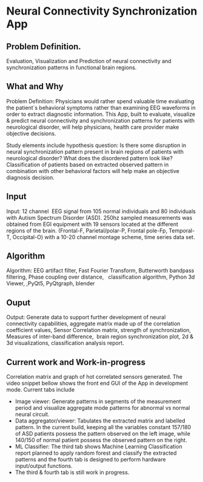 # Neural Connectivity Synchronization App

## Problem Definition.
Evaluation, Visualization and Prediction of neural connectivity and synchronization patterns in functional brain regions.

## What and Why
Problem Definition: Physicians would rather spend valuable time evaluating the patient`s behavioral symptoms rather than examining EEG waveforms in order to extract diagnostic information. This App, built to evaluate, visualize & predict neural connectivity and synchronization patterns for patients with neurological disorder, will help physicians, health care provider make objective decisions.

Study elements include hypothesis question: Is there some disruption in neural synchronization pattern present in brain regions of patients with neurological disorder? What does the disordered pattern look like? Classification of patients based on extracted observed pattern in combination with other behavioral factors will help make an objective diagnosis decision.

## Input
Input: 12 channel  EEG signal from 105 normal individuals and 80 individuals with Autism Spectrum Disorder (ASD). 250hz sampled measurements was obtained from EGI equipment with 19 sensors located at the different regions of the brain. (Frontal-F, Parietal/polar-P, Frontal pole-Fp, Temporal-T, Occipital-O) with a 10-20 channel montage scheme, time series data set.

## Algorithm
Algorithm: EEG artifact filter, Fast Fourier Transform, Butterworth bandpass filtering, Phase coupling over distance,   classification algorithm, Python 3d Viewer, ,PyQt5, PyQtgraph, blender

## Ouput
Output: Generate data to support further development of neural connectivity capabilities, aggregate matrix made up of the correlation coefficient values, Sensor Correlation matrix, strength of synchronization, Measures of inter-band difference,  brain region synchronization plot, 2d & 3d visualizations, classification analysis report.

## Current work and Work-in-progress
Correlation matrix and graph of hot correlated sensors generated. The video snippet bellow shows the front end GUI of the App in development mode. Current tabs include 
- Image viewer: Generate patterns in segments of the measurement period and visualize aggregate mode patterns for abnormal vs normal neural circuit. 
- Data aggregator/viewer: Tabulates the extracted matrix and labelled pattern. In the current build, keeping all the variables constant 157/180 of ASD patients possess the     pattern observed on the left image, while 140/150 of normal patient possess the observed pattern on the right. 
- ML Classifier: The third tab shows Machine Learning Classification report planned to apply random forest and classify the extracted patterns and the fourth tab is designed to perform hardware input/output functions. 
- The third & fourth tab is still work in progress.
